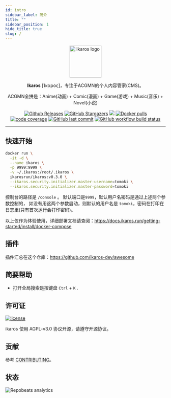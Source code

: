 ```yaml
---
id: intro
sidebar_label: 简介
title: ""
sidebar_position: 1
hide_title: true
slug: /
---
```


<p align="center">
    <a href="https://ikaros.run" target="_blank" rel="noopener noreferrer">
        <img width="100" src="https://ikaros.run/logo.png" alt="Ikaros logo" />
    </a>
</p>

<p align="center"><b>Ikaros</b> [Ίκαρος]，专注于ACGMN的个人内容管家(CMS)。</p>

<p align="center">ACGMN全拼是：Anime(动画) + Comic(漫画) + Game(游戏) + Music(音乐) + Novel(小说)</p>

<p align="center">
<a href="https://github.com/ikaros-dev/ikaros/releases"><img alt="Github Releases" src="https://img.shields.io/github/v/release/ikaros-dev/ikaros?include_prereleases&style=flat-square" /></a>
<a href="https://github.com/ikaros-dev/ikaros/stargazers"><img alt="GitHub Stargazers" src="https://img.shields.io/github/stars/ikaros-dev/ikaros.svg?style=flat-square&label=Stars&logo=github" /></a>
<a href="https://github.com/ikaros-dev/ikaros/issues"><img src="https://img.shields.io/github/issues/ikaros-dev/ikaros?color=blue&style=flat-square"/></a>
<a href="https://hub.docker.com/r/ikarosrun/ikaros"><img alt="Docker pulls" src="https://img.shields.io/docker/pulls/liguohaocn/ikaros?style=flat-square" /></a>
<a href="https://app.codecov.io/github/ikaros-dev/ikaros"><img alt="code coverage" src="https://img.shields.io/codecov/c/github/ikaros-dev/ikaros/master?style=flat-square" /></a>
<a href="https://github.com/ikaros-dev/ikaros/commits"><img alt="GitHub last commit" src="https://img.shields.io/github/last-commit/ikaros-dev/ikaros.svg?style=flat-square" /></a>
<a href="https://github.com/ikaros-dev/ikaros/actions"><img alt="GitHub workflow build status" src="https://img.shields.io/github/actions/workflow/status/ikaros-dev/ikaros/ikaros-server-ci.yml?branch=master&style=flat-square" /></a>
<br />
</p>

---

## 快速开始

```bash
docker run \
  -it -d \
  --name ikaros \
  -p 9999:9999 \
  -v ~/.ikaros:/root/.ikaros \
  ikarosrun/ikaros:v0.3.0 \
  --ikaros.security.initializer.master-username=tomoki \
  --ikaros.security.initializer.master-password=tomoki
```

控制台的路径是 `/console` 。
默认端口是`9999`，默认用户名密码是通过上述两个参数控制的，
如没有用这两个参数启动，则默认的用户名是 `tomoki`，密码在打印在日志里(只有首次运行会打印密码)。

以上仅作为体验使用，详细部署文档请查阅：<https://docs.ikaros.run/getting-started/install/docker-compose>

## 插件

插件汇总在这个仓库：<https://github.com/ikaros-dev/awesome>

## 简要帮助

- 打开全局搜索是按键盘 `Ctrl` + `K` .

## 许可证

[![license](https://img.shields.io/github/license/ikaros-dev/ikaros.svg?style=flat-square)](https://github.com/ikaros-dev/ikaros/blob/master/LICENSE)

ikaros 使用 AGPL-v3.0 协议开源，请遵守开源协议。

## 贡献

参考 [CONTRIBUTING](https://github.com/ikaros-dev/ikaros/blob/master/CONTRIBUTING.MD)。

## 状态

![Repobeats analytics](https://repobeats.axiom.co/api/embed/f7285853048ff09f313f6483901e2af0e638f666.svg "Repobeats analytics image")
